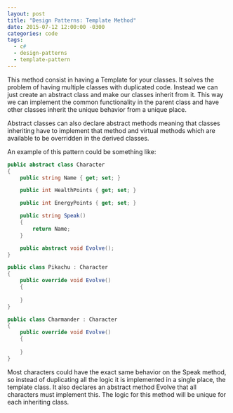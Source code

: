 ```yaml
---
layout: post
title: "Design Patterns: Template Method"
date: 2015-07-12 12:00:00 -0300
categories: code
tags:
  - c#
  - design-patterns
  - template-pattern
---
```

This method consist in having a Template for your classes. It solves the problem of having multiple classes with duplicated code. Instead we can just create an abstract class and make our classes inherit from it. This way we can implement the common functionality in the parent class and have other classes inherit the unique behavior from a unique place.
<!--more-->

Abstract classes can also declare abstract methods meaning that classes inheriting have to implement that method and virtual methods which are available to be overridden in the derived classes.

An example of this pattern could be something like:

```csharp
public abstract class Character
{
    public string Name { get; set; }

    public int HealthPoints { get; set; }

    public int EnergyPoints { get; set; }

    public string Speak()
    {
        return Name;
    }

    public abstract void Evolve();
}

public class Pikachu : Character
{
    public override void Evolve()
    {
            
    }
}

public class Charmander : Character
{
    public override void Evolve()
    {
            
    }
}
```

Most characters could have the exact same behavior on the Speak method, so instead of duplicating all the logic it is implemented in a single place, the template class. It also declares an abstract method Evolve that all characters must implement this. The logic for this method will be unique for each inheriting class.
